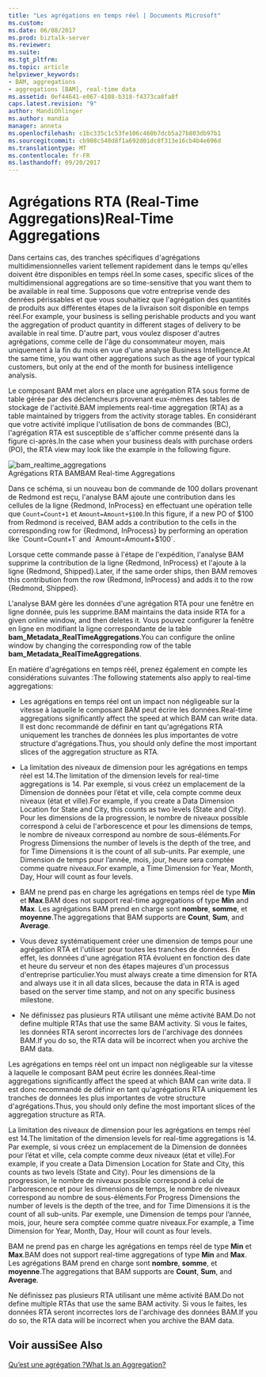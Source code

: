 ```yaml
---
title: "Les agrégations en temps réel | Documents Microsoft"
ms.custom: 
ms.date: 06/08/2017
ms.prod: biztalk-server
ms.reviewer: 
ms.suite: 
ms.tgt_pltfrm: 
ms.topic: article
helpviewer_keywords:
- BAM, aggregations
- aggregations [BAM], real-time data
ms.assetid: 0ef44641-e067-4108-b318-f4373ca8fa8f
caps.latest.revision: "9"
author: MandiOhlinger
ms.author: mandia
manager: anneta
ms.openlocfilehash: c1bc335c1c53fe106c460b7dcb5a27b803db97b1
ms.sourcegitcommit: cb908c540d8f1a692d01dc8f313e16cb4b4e696d
ms.translationtype: MT
ms.contentlocale: fr-FR
ms.lasthandoff: 09/20/2017
---
```

# <a name="real-time-aggregations"></a><span data-ttu-id="4cc76-102">Agrégations RTA (Real-Time Aggregations)</span><span class="sxs-lookup"><span data-stu-id="4cc76-102">Real-Time Aggregations</span></span>
<span data-ttu-id="4cc76-103">Dans certains cas, des tranches spécifiques d'agrégations multidimensionnelles varient tellement rapidement dans le temps qu'elles doivent être disponibles en temps réel.</span><span class="sxs-lookup"><span data-stu-id="4cc76-103">In some cases, specific slices of the multidimensional aggregations are so time-sensitive that you want them to be available in real time.</span></span> <span data-ttu-id="4cc76-104">Supposons que votre entreprise vende des denrées périssables et que vous souhaitiez que l'agrégation des quantités de produits aux différentes étapes de la livraison soit disponible en temps réel.</span><span class="sxs-lookup"><span data-stu-id="4cc76-104">For example, your business is selling perishable products and you want the aggregation of product quantity in different stages of delivery to be available in real time.</span></span> <span data-ttu-id="4cc76-105">D'autre part, vous voulez disposer d'autres agrégations, comme celle de l'âge du consommateur moyen, mais uniquement à la fin du mois en vue d'une analyse Business Intelligence.</span><span class="sxs-lookup"><span data-stu-id="4cc76-105">At the same time, you want other aggregations such as the age of your typical customers, but only at the end of the month for business intelligence analysis.</span></span>  
  
 <span data-ttu-id="4cc76-106">Le composant BAM met alors en place une agrégation RTA sous forme de table gérée par des déclencheurs provenant eux-mêmes des tables de stockage de l'activité.</span><span class="sxs-lookup"><span data-stu-id="4cc76-106">BAM implements real-time aggregation (RTA) as a table maintained by triggers from the activity storage tables.</span></span> <span data-ttu-id="4cc76-107">En considérant que votre activité implique l'utilisation de bons de commandes (BC), l'agrégation RTA est susceptible de s'afficher comme présenté dans la figure ci-après.</span><span class="sxs-lookup"><span data-stu-id="4cc76-107">In the case when your business deals with purchase orders (PO), the RTA view may look like the example in the following figure.</span></span>  
  
 ![](../core/media/bam-realtime-aggregations.gif "bam_realtime_aggregations")  
<span data-ttu-id="4cc76-108">Agrégations RTA BAM</span><span class="sxs-lookup"><span data-stu-id="4cc76-108">BAM Real-time Aggregations</span></span>  
  
 <span data-ttu-id="4cc76-109">Dans ce schéma, si un nouveau bon de commande de 100 dollars provenant de Redmond est reçu, l'analyse BAM ajoute une contribution dans les cellules de la ligne {Redmond, InProcess} en effectuant une opération telle que `Count=Count+1` et `Amount=Amount+$100`.</span><span class="sxs-lookup"><span data-stu-id="4cc76-109">In this figure, if a new PO of $100 from Redmond is received, BAM adds a contribution to the cells in the corresponding row for {Redmond, InProcess} by performing an operation like `Count=Count+1` and `Amount=Amount+$100`.</span></span>  
  
 <span data-ttu-id="4cc76-110">Lorsque cette commande passe à l'étape de l'expédition, l'analyse BAM supprime la contribution de la ligne {Redmond, InProcess} et l'ajoute à la ligne {Redmond, Shipped}.</span><span class="sxs-lookup"><span data-stu-id="4cc76-110">Later, if the same order ships, then BAM removes this contribution from the row {Redmond, InProcess} and adds it to the row {Redmond, Shipped}.</span></span>  
  
 <span data-ttu-id="4cc76-111">L'analyse BAM gère les données d'une agrégation RTA pour une fenêtre en ligne donnée, puis les supprime.</span><span class="sxs-lookup"><span data-stu-id="4cc76-111">BAM maintains the data inside RTA for a given online window, and then deletes it.</span></span> <span data-ttu-id="4cc76-112">Vous pouvez configurer la fenêtre en ligne en modifiant la ligne correspondante de la table **bam_Metadata_RealTimeAggregations**.</span><span class="sxs-lookup"><span data-stu-id="4cc76-112">You can configure the online window by changing the corresponding row of the table **bam_Metadata_RealTimeAggregations**.</span></span>  
  
 <span data-ttu-id="4cc76-113">En matière d'agrégations en temps réél, prenez également en compte les considérations suivantes :</span><span class="sxs-lookup"><span data-stu-id="4cc76-113">The following statements also apply to real-time aggregations:</span></span>  
  
-   <span data-ttu-id="4cc76-114">Les agrégations en temps réel ont un impact non négligeable sur la vitesse à laquelle le composant BAM peut écrire les données.</span><span class="sxs-lookup"><span data-stu-id="4cc76-114">Real-time aggregations significantly affect the speed at which BAM can write data.</span></span> <span data-ttu-id="4cc76-115">Il est donc recommandé de définir en tant qu'agrégations RTA uniquement les tranches de données les plus importantes de votre structure d'agrégations.</span><span class="sxs-lookup"><span data-stu-id="4cc76-115">Thus, you should only define the most important slices of the aggregation structure as RTA.</span></span>  
  
-   <span data-ttu-id="4cc76-116">La limitation des niveaux de dimension pour les agrégations en temps réel est 14.</span><span class="sxs-lookup"><span data-stu-id="4cc76-116">The limitation of the dimension levels for real-time aggregations is 14.</span></span> <span data-ttu-id="4cc76-117">Par exemple, si vous créez un emplacement de la Dimension de données pour l’état et ville, cela compte comme deux niveaux (état et ville).</span><span class="sxs-lookup"><span data-stu-id="4cc76-117">For example, if you create a Data Dimension Location for State and City, this counts as two levels (State and City).</span></span> <span data-ttu-id="4cc76-118">Pour les dimensions de la progression, le nombre de niveaux possible correspond à celui de l'arborescence et pour les dimensions de temps, le nombre de niveaux correspond au nombre de sous-éléments.</span><span class="sxs-lookup"><span data-stu-id="4cc76-118">For Progress Dimensions the number of levels is the depth of the tree, and for Time Dimensions it is the count of all sub-units.</span></span> <span data-ttu-id="4cc76-119">Par exemple, une Dimension de temps pour l’année, mois, jour, heure sera comptée comme quatre niveaux.</span><span class="sxs-lookup"><span data-stu-id="4cc76-119">For example, a Time Dimension for Year, Month, Day, Hour will count as four levels.</span></span>  
  
-   <span data-ttu-id="4cc76-120">BAM ne prend pas en charge les agrégations en temps réel de type **Min** et **Max**.</span><span class="sxs-lookup"><span data-stu-id="4cc76-120">BAM does not support real-time aggregations of type **Min** and **Max**.</span></span> <span data-ttu-id="4cc76-121">Les agrégations BAM prend en charge sont **nombre**, **somme**, et **moyenne**.</span><span class="sxs-lookup"><span data-stu-id="4cc76-121">The aggregations that BAM supports are **Count**, **Sum**, and **Average**.</span></span>  
  
-   <span data-ttu-id="4cc76-122">Vous devez systématiquement créer une dimension de temps pour une agrégation RTA et l'utiliser pour toutes les tranches de données. En effet, les données d'une agrégation RTA évoluent en fonction des date et heure du serveur et non des étapes majeures d'un processus d'entreprise particulier.</span><span class="sxs-lookup"><span data-stu-id="4cc76-122">You must always create a time dimension for RTA and always use it in all data slices, because the data in RTA is aged based on the server time stamp, and not on any specific business milestone.</span></span>  
  
-   <span data-ttu-id="4cc76-123">Ne définissez pas plusieurs RTA utilisant une même activité BAM.</span><span class="sxs-lookup"><span data-stu-id="4cc76-123">Do not define multiple RTAs that use the same BAM activity.</span></span> <span data-ttu-id="4cc76-124">Si vous le faites, les données RTA seront incorrectes lors de l'archivage des données BAM.</span><span class="sxs-lookup"><span data-stu-id="4cc76-124">If you do so, the RTA data will be incorrect when you archive the BAM data.</span></span>  
  
 <span data-ttu-id="4cc76-125">Les agrégations en temps réel ont un impact non négligeable sur la vitesse à laquelle le composant BAM peut écrire les données.</span><span class="sxs-lookup"><span data-stu-id="4cc76-125">Real-time aggregations significantly affect the speed at which BAM can write data.</span></span> <span data-ttu-id="4cc76-126">Il est donc recommandé de définir en tant qu'agrégations RTA uniquement les tranches de données les plus importantes de votre structure d'agrégations.</span><span class="sxs-lookup"><span data-stu-id="4cc76-126">Thus, you should only define the most important slices of the aggregation structure as RTA.</span></span>  
  
 <span data-ttu-id="4cc76-127">La limitation des niveaux de dimension pour les agrégations en temps réel est 14.</span><span class="sxs-lookup"><span data-stu-id="4cc76-127">The limitation of the dimension levels for real-time aggregations is 14.</span></span> <span data-ttu-id="4cc76-128">Par exemple, si vous créez un emplacement de la Dimension de données pour l’état et ville, cela compte comme deux niveaux (état et ville).</span><span class="sxs-lookup"><span data-stu-id="4cc76-128">For example, if you create a Data Dimension Location for State and City, this counts as two levels (State and City).</span></span> <span data-ttu-id="4cc76-129">Pour les dimensions de la progression, le nombre de niveaux possible correspond à celui de l'arborescence et pour les dimensions de temps, le nombre de niveaux correspond au nombre de sous-éléments.</span><span class="sxs-lookup"><span data-stu-id="4cc76-129">For Progress Dimensions the number of levels is the depth of the tree, and for Time Dimensions it is the count of all sub-units.</span></span> <span data-ttu-id="4cc76-130">Par exemple, une Dimension de temps pour l’année, mois, jour, heure sera comptée comme quatre niveaux.</span><span class="sxs-lookup"><span data-stu-id="4cc76-130">For example, a Time Dimension for Year, Month, Day, Hour will count as four levels.</span></span>  
  
 <span data-ttu-id="4cc76-131">BAM ne prend pas en charge les agrégations en temps réel de type **Min** et **Max**.</span><span class="sxs-lookup"><span data-stu-id="4cc76-131">BAM does not support real-time aggregations of type **Min** and **Max**.</span></span> <span data-ttu-id="4cc76-132">Les agrégations BAM prend en charge sont **nombre**, **somme**, et **moyenne**.</span><span class="sxs-lookup"><span data-stu-id="4cc76-132">The aggregations that BAM supports are **Count**, **Sum**, and **Average**.</span></span>  
  
 <span data-ttu-id="4cc76-133">Ne définissez pas plusieurs RTA utilisant une même activité BAM.</span><span class="sxs-lookup"><span data-stu-id="4cc76-133">Do not define multiple RTAs that use the same BAM activity.</span></span> <span data-ttu-id="4cc76-134">Si vous le faites, les données RTA seront incorrectes lors de l'archivage des données BAM.</span><span class="sxs-lookup"><span data-stu-id="4cc76-134">If you do so, the RTA data will be incorrect when you archive the BAM data.</span></span>  
  
## <a name="see-also"></a><span data-ttu-id="4cc76-135">Voir aussi</span><span class="sxs-lookup"><span data-stu-id="4cc76-135">See Also</span></span>  
 [<span data-ttu-id="4cc76-136">Qu’est une agrégation ?</span><span class="sxs-lookup"><span data-stu-id="4cc76-136">What Is an Aggregation?</span></span>](../core/what-is-an-aggregation.md)